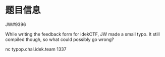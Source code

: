 # 题目信息

JW#9396

While writing the feedback form for idekCTF, JW made a small typo. It still compiled though, so what could possibly go wrong?

nc typop.chal.idek.team 1337

